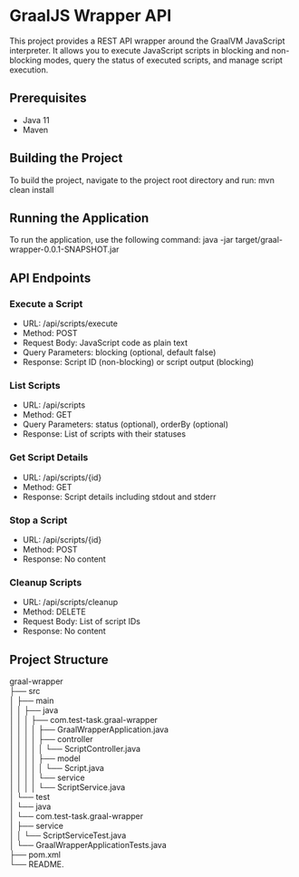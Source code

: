 # GraalJS Wrapper API

This project provides a REST API wrapper around the GraalVM JavaScript interpreter. It allows you to execute JavaScript scripts in blocking and non-blocking modes, query the status of executed scripts, and manage script execution.

## Prerequisites

- Java 11
- Maven

## Building the Project
To build the project, navigate to the project root directory and run:
mvn clean install

## Running the Application
To run the application, use the following command:
java -jar target/graal-wrapper-0.0.1-SNAPSHOT.jar

## API Endpoints
### Execute a Script
- URL: /api/scripts/execute
- Method: POST
- Request Body: JavaScript code as plain text
- Query Parameters: blocking (optional, default false)
- Response: Script ID (non-blocking) or script output (blocking)

### List Scripts
- URL: /api/scripts
- Method: GET
- Query Parameters: status (optional), orderBy (optional)
- Response: List of scripts with their statuses

### Get Script Details
- URL: /api/scripts/{id}
- Method: GET
- Response: Script details including stdout and stderr
### Stop a Script
- URL: /api/scripts/{id}
- Method: POST
- Response: No content

### Cleanup Scripts
- URL: /api/scripts/cleanup
- Method: DELETE
- Request Body: List of script IDs
- Response: No content

## Project Structure
graal-wrapper<br />
├── src<br />
│   ├── main<br />
│   │   ├── java<br />
│   │   │   ├── com.test-task.graal-wrapper<br />
│   │   │   │   ├── GraalWrapperApplication.java<br />
│   │   │   │   ├── controller<br />
│   │   │   │   │   └── ScriptController.java<br />
│   │   │   │   ├── model<br />
│   │   │   │   │   └── Script.java<br />
│   │   │   │   └── service<br />
│   │   │   │       └── ScriptService.java<br />
│   └── test<br />
│       └── java<br />
│           └── com.test-task.graal-wrapper<br />
│               ├── service<br />
│               │   └── ScriptServiceTest.java<br />
│               └── GraalWrapperApplicationTests.java<br />
├── pom.xml<br />
└── README.
